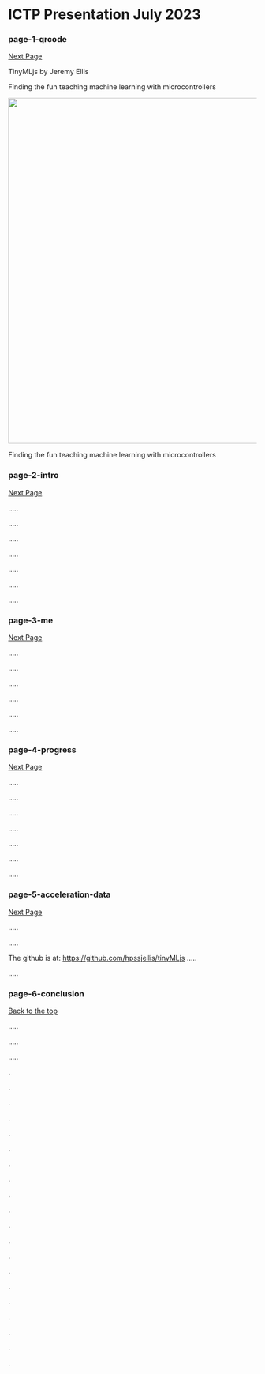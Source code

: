 # ICTP Presentation July 2023

### page-1-qrcode
<a href="#page-2-intro"> Next Page </a>

TinyMLjs by Jeremy Ellis

Finding the fun teaching machine learning with microcontrollers

<img src="https://github.com/hpssjellis/tinyMLjs/assets/5605614/c1ebc04f-cf69-40fb-b662-1b828558fa25" width=700 />


Finding the fun teaching machine learning with microcontrollers




### page-2-intro

<a href="#page-3-me"> Next Page </a>

.....

.....

.....

.....

.....

.....

.....



### page-3-me



<a href="#page-4-progress"> Next Page </a>



.....

.....

.....

.....

.....

.....



### page-4-progress



<a href="#page-5-acceleration-data"> Next Page </a>

.....

.....

.....

.....

.....

.....

.....




### page-5-acceleration-data


<a href="#page-6-Conclusion"> Next Page </a>

.....

.....

The github is at: <https://github.com/hpssjellis/tinyMLjs>
.....

.....

</a>

### page-6-conclusion


<a href="#page-1-qrcode"> Back to the top</a>

.....

.....

.....




.

.

.

.

.

.

.

.

.

.

.

.

.

.

.

.

.

.

.

.


